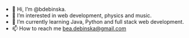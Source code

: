 - 👋 Hi, I’m @bdebinska.
- 👀 I’m interested in web development, physics and music.
- 🌱 I’m currently learning Java, Python and full stack web development.
- 📫 How to reach me bea.debinska@gmail.com

<!---
bdebinska/bdebinska is a ✨ special ✨ repository because its `README.md` (this file) appears on your GitHub profile.
You can click the Preview link to take a look at your changes.
--->
